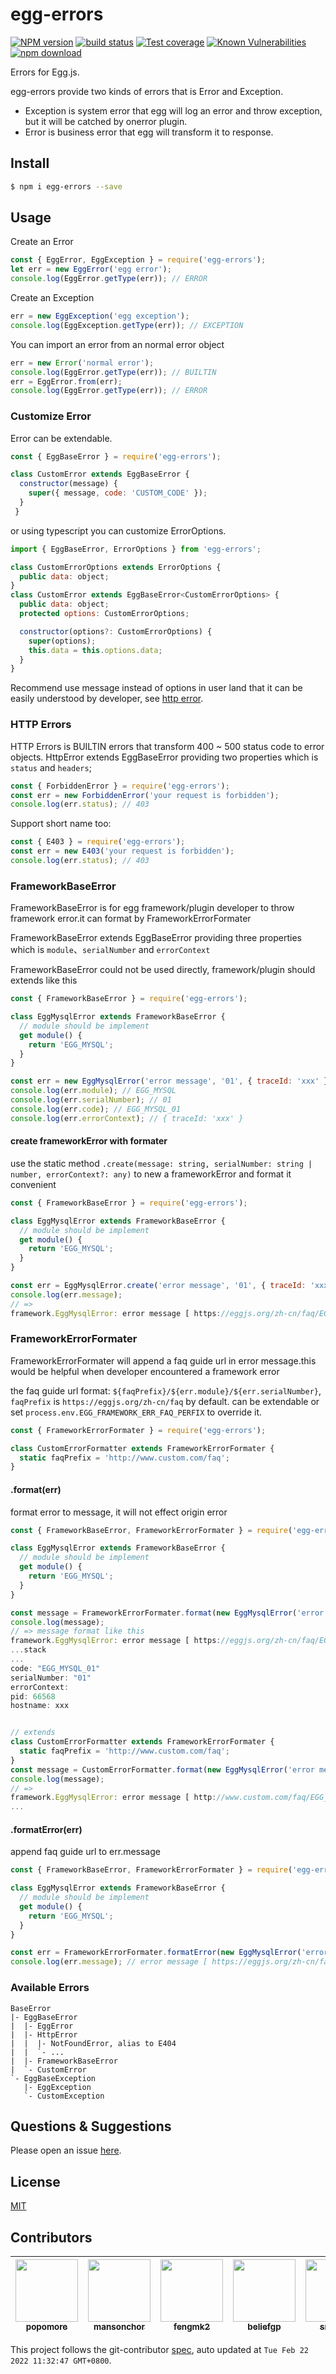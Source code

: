 # egg-errors
[![NPM version][npm-image]][npm-url]
[![build status][travis-image]][travis-url]
[![Test coverage][codecov-image]][codecov-url]
[![Known Vulnerabilities][snyk-image]][snyk-url]
[![npm download][download-image]][download-url]

[npm-image]: https://img.shields.io/npm/v/egg-errors.svg?style=flat-square
[npm-url]: https://npmjs.org/package/egg-errors
[travis-image]: https://img.shields.io/travis/eggjs/egg-errors.svg?style=flat-square
[travis-url]: https://travis-ci.org/eggjs/egg-errors
[codecov-image]: https://codecov.io/gh/eggjs/egg-errors/branch/master/graph/badge.svg
[codecov-url]: https://codecov.io/gh/eggjs/egg-errors
[snyk-image]: https://snyk.io/test/npm/egg-errors/badge.svg?style=flat-square
[snyk-url]: https://snyk.io/test/npm/egg-errors
[download-image]: https://img.shields.io/npm/dm/egg-errors.svg?style=flat-square
[download-url]: https://npmjs.org/package/egg-errors

Errors for Egg.js.

egg-errors provide two kinds of errors that is Error and Exception.

- Exception is system error that egg will log an error and throw exception, but it will be catched by onerror plugin.
- Error is business error that egg will transform it to response.

## Install

```bash
$ npm i egg-errors --save
```

## Usage

Create an Error

```js
const { EggError, EggException } = require('egg-errors');
let err = new EggError('egg error');
console.log(EggError.getType(err)); // ERROR
```

Create an Exception

```js
err = new EggException('egg exception');
console.log(EggException.getType(err)); // EXCEPTION
```

You can import an error from an normal error object

```js
err = new Error('normal error');
console.log(EggError.getType(err)); // BUILTIN
err = EggError.from(err);
console.log(EggError.getType(err)); // ERROR
```

### Customize Error

Error can be extendable.

```js
const { EggBaseError } = require('egg-errors');

class CustomError extends EggBaseError {
  constructor(message) {
    super({ message, code: 'CUSTOM_CODE' });
  }
 }
```

or using typescript you can customize ErrorOptions.

```js
import { EggBaseError, ErrorOptions } from 'egg-errors';

class CustomErrorOptions extends ErrorOptions {
  public data: object;
}
class CustomError extends EggBaseError<CustomErrorOptions> {
  public data: object;
  protected options: CustomErrorOptions;

  constructor(options?: CustomErrorOptions) {
    super(options);
    this.data = this.options.data;
  }
}
```

Recommend use message instead of options in user land that it can be easily understood by developer, see [http error](https://github.com/eggjs/egg-errors/blob/master/lib/http/400.ts).

### HTTP Errors

HTTP Errors is BUILTIN errors that transform 400 ~ 500 status code to error objects. HttpError extends EggBaseError providing two properties which is `status` and `headers`;

```js
const { ForbiddenError } = require('egg-errors');
const err = new ForbiddenError('your request is forbidden');
console.log(err.status); // 403
```

Support short name too:

```js
const { E403 } = require('egg-errors');
const err = new E403('your request is forbidden');
console.log(err.status); // 403
```

### FrameworkBaseError

FrameworkBaseError is for egg framework/plugin developer to throw framework error.it can format by FrameworkErrorFormater

FrameworkBaseError extends EggBaseError providing three properties which is `module`、`serialNumber` and `errorContext`

FrameworkBaseError could not be used directly, framework/plugin should extends like this

```js
const { FrameworkBaseError } = require('egg-errors');

class EggMysqlError extends FrameworkBaseError {
  // module should be implement
  get module() {
    return 'EGG_MYSQL';
  }
}

const err = new EggMysqlError('error message', '01', { traceId: 'xxx' });
console.log(err.module); // EGG_MYSQL
console.log(err.serialNumber); // 01
console.log(err.code); // EGG_MYSQL_01
console.log(err.errorContext); // { traceId: 'xxx' }
```

#### create frameworkError with formater

use the static method `.create(message: string, serialNumber: string | number, errorContext?: any)` to new a frameworkError and format it convenient

```js
const { FrameworkBaseError } = require('egg-errors');

class EggMysqlError extends FrameworkBaseError {
  // module should be implement
  get module() {
    return 'EGG_MYSQL';
  }
}

const err = EggMysqlError.create('error message', '01', { traceId: 'xxx' });
console.log(err.message); 
// =>
framework.EggMysqlError: error message [ https://eggjs.org/zh-cn/faq/EGG_MYSQL/01 ]
```

### FrameworkErrorFormater

FrameworkErrorFormater will append a faq guide url in error message.this would be helpful when developer encountered a framework error

the faq guide url format: `${faqPrefix}/${err.module}/${err.serialNumber}`, `faqPrefix` is `https://eggjs.org/zh-cn/faq` by default. can be extendable or set `process.env.EGG_FRAMEWORK_ERR_FAQ_PERFIX` to override it.

```js
const { FrameworkErrorFormater } = require('egg-errors');

class CustomErrorFormatter extends FrameworkErrorFormater {
  static faqPrefix = 'http://www.custom.com/faq';
}
```

#### .format(err)

format error to message, it will not effect origin error

```js
const { FrameworkBaseError, FrameworkErrorFormater } = require('egg-errors');

class EggMysqlError extends FrameworkBaseError {
  // module should be implement
  get module() {
    return 'EGG_MYSQL';
  }
}

const message = FrameworkErrorFormater.format(new EggMysqlError('error message', '01'));
console.log(message); 
// => message format like this
framework.EggMysqlError: error message [ https://eggjs.org/zh-cn/faq/EGG_MYSQL/01 ]
...stack
...
code: "EGG_MYSQL_01"
serialNumber: "01"
errorContext:
pid: 66568
hostname: xxx


// extends
class CustomErrorFormatter extends FrameworkErrorFormater {
  static faqPrefix = 'http://www.custom.com/faq';
}
const message = CustomErrorFormatter.format(new EggMysqlError('error message', '01'));
console.log(message); 
// =>
framework.EggMysqlError: error message [ http://www.custom.com/faq/EGG_MYSQL/01 ]
...
```

#### .formatError(err)

append faq guide url to err.message

```js
const { FrameworkBaseError, FrameworkErrorFormater } = require('egg-errors');

class EggMysqlError extends FrameworkBaseError {
  // module should be implement
  get module() {
    return 'EGG_MYSQL';
  }
}

const err = FrameworkErrorFormater.formatError(new EggMysqlError('error message', '01'));
console.log(err.message); // error message [ https://eggjs.org/zh-cn/faq/EGG_MYSQL/01 ]
```


### Available Errors

```
BaseError
|- EggBaseError
|  |- EggError
|  |- HttpError
|  |  |- NotFoundError, alias to E404
|  |  `- ...
|  |- FrameworkBaseError
|  `- CustomError
`- EggBaseException
   |- EggException
   `- CustomException
```

## Questions & Suggestions

Please open an issue [here](https://github.com/eggjs/egg/issues?q=is%3Aissue+is%3Aopen+sort%3Aupdated-desc).

## License

[MIT](LICENSE)
<!-- GITCONTRIBUTOR_START -->

## Contributors

|[<img src="https://avatars.githubusercontent.com/u/360661?v=4" width="100px;"/><br/><sub><b>popomore</b></sub>](https://github.com/popomore)<br/>|[<img src="https://avatars.githubusercontent.com/u/2160731?v=4" width="100px;"/><br/><sub><b>mansonchor</b></sub>](https://github.com/mansonchor)<br/>|[<img src="https://avatars.githubusercontent.com/u/156269?v=4" width="100px;"/><br/><sub><b>fengmk2</b></sub>](https://github.com/fengmk2)<br/>|[<img src="https://avatars.githubusercontent.com/u/12657964?v=4" width="100px;"/><br/><sub><b>beliefgp</b></sub>](https://github.com/beliefgp)<br/>|[<img src="https://avatars.githubusercontent.com/u/19644997?v=4" width="100px;"/><br/><sub><b>sm2017</b></sub>](https://github.com/sm2017)<br/>|
| :---: | :---: | :---: | :---: | :---: |


This project follows the git-contributor [spec](https://github.com/xudafeng/git-contributor), auto updated at `Tue Feb 22 2022 11:32:47 GMT+0800`.

<!-- GITCONTRIBUTOR_END -->